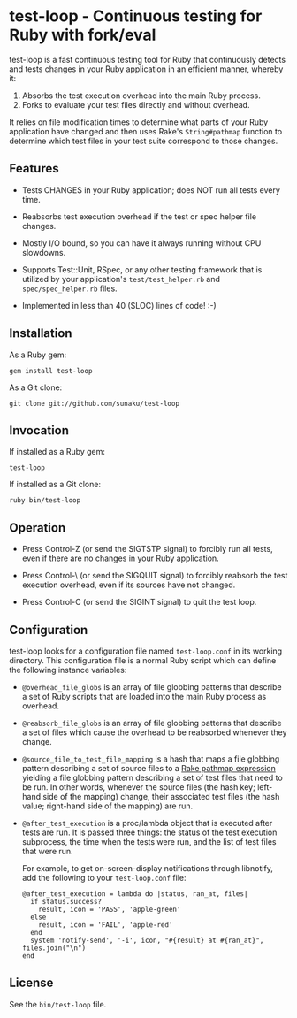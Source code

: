 test-loop - Continuous testing for Ruby with fork/eval
======================================================

test-loop is a fast continuous testing tool for Ruby that continuously detects
and tests changes in your Ruby application in an efficient manner, whereby it:

1. Absorbs the test execution overhead into the main Ruby process.
2. Forks to evaluate your test files directly and without overhead.

It relies on file modification times to determine what parts of your Ruby
application have changed and then uses Rake's `String#pathmap` function to
determine which test files in your test suite correspond to those changes.


Features
--------

* Tests CHANGES in your Ruby application; does NOT run all tests every time.

* Reabsorbs test execution overhead if the test or spec helper file changes.

* Mostly I/O bound, so you can have it always running without CPU slowdowns.

* Supports Test::Unit, RSpec, or any other testing framework that is utilized
  by your application's `test/test_helper.rb` and `spec/spec_helper.rb` files.

* Implemented in less than 40 (SLOC) lines of code! :-)


Installation
------------

As a Ruby gem:

    gem install test-loop

As a Git clone:

    git clone git://github.com/sunaku/test-loop


Invocation
----------

If installed as a Ruby gem:

    test-loop

If installed as a Git clone:

    ruby bin/test-loop


Operation
---------

* Press Control-Z (or send the SIGTSTP signal) to forcibly run all
  tests, even if there are no changes in your Ruby application.

* Press Control-\ (or send the SIGQUIT signal) to forcibly reabsorb
  the test execution overhead, even if its sources have not changed.

* Press Control-C (or send the SIGINT signal) to quit the test loop.


Configuration
-------------

test-loop looks for a configuration file named `test-loop.conf` in its working
directory.  This configuration file is a normal Ruby script which can define
the following instance variables:

* `@overhead_file_globs` is an array of file globbing patterns that describe a
  set of Ruby scripts that are loaded into the main Ruby process as overhead.

* `@reabsorb_file_globs` is an array of file globbing patterns that describe a
  set of files which cause the overhead to be reabsorbed whenever they change.

* `@source_file_to_test_file_mapping` is a hash that maps a file globbing
  pattern describing a set of source files to a [Rake pathmap expression](
  http://rake.rubyforge.org/classes/String.html#M000017 ) yielding a file
  globbing pattern describing a set of test files that need to be run.  In
  other words, whenever the source files (the hash key; left-hand side of the
  mapping) change, their associated test files (the hash value; right-hand
  side of the mapping) are run.

* `@after_test_execution` is a proc/lambda object that is executed after tests
  are run.  It is passed three things: the status of the test execution
  subprocess, the time when the tests were run, and the list of test files
  that were run.

  For example, to get on-screen-display notifications through libnotify,
  add the following to your `test-loop.conf` file:

      @after_test_execution = lambda do |status, ran_at, files|
        if status.success?
          result, icon = 'PASS', 'apple-green'
        else
          result, icon = 'FAIL', 'apple-red'
        end
        system 'notify-send', '-i', icon, "#{result} at #{ran_at}", files.join("\n")
      end


License
-------

See the `bin/test-loop` file.
